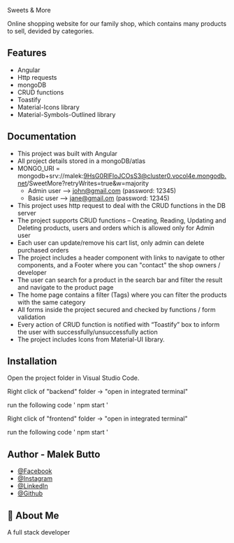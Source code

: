 
Sweets & More

Online shopping website for our family shop, which contains many
products to sell, devided by categories.


## Features

- Angular
- Http requests
- mongoDB
- CRUD functions
- Toastify
- Material-Icons library
- Material-Symbols-Outlined library 


## Documentation

- This project was built with Angular
- All project details stored in a mongoDB/atlas
- MONGO_URI = mongodb+srv://malek:9HsG0RlFloJCOsS3@cluster0.vocol4e.mongodb.net/SweetMore?retryWrites=true&w=majority
  - Admin user --> john@gmail.com (password: 12345)
  - Basic user --> jane@gmail.om (password: 12345)
- This project uses http request to deal with the CRUD functions in the DB server
- The project supports CRUD functions – Creating, Reading, Updating and Deleting products, users and orders which is allowed only for Admin user
- Each user can update/remove his cart list, only admin can delete purchased orders
- The project includes a header component with links to navigate to other components, and a Footer where you can "contact" the shop owners / developer
- The user can search for a product in the search bar and filter the result and navigate to the product page
- The home page contains a filter (Tags) where you can filter the products with the same category
- All forms inside the project secured and checked by functions / form validation
- Every action of CRUD function is notified with “Toastify” box to inform the user with successfully/unsuccessfully action
- The project includes Icons from Material-UI library.

## Installation

Open the project folder in Visual Studio Code.

Right click of "backend" folder -> "open in integrated terminal"

run the following code
'
  npm start
'

Right click of "frontend" folder -> "open in integrated terminal"

run the following code
'
  npm start
'
  
## Author - Malek Butto

- [@Facebook](https://www.facebook.com/malek.butto/)
- [@Instagram](https://www.instagram.com/malekbutto/)
- [@LinkedIn](https://www.linkedin.com/in/malek-butto/)
- [@Github](https://github.com/malekbutto/)


## 🚀 About Me
A full stack developer
